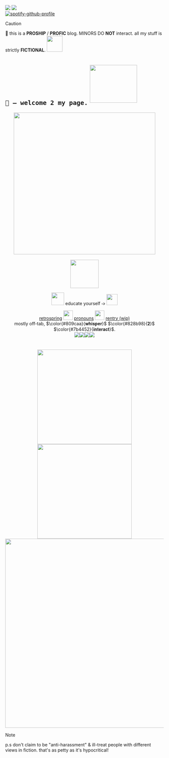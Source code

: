 ![](https://komarev.com/ghpvc/?username=sednoseterces&color=B3CEE5&style=plastic&label=++++hi❤️++++) <img src="https://github.com/user-attachments/assets/88806ec4-bf2a-4f65-9e41-97cc0ef31151"> <br /> 
[![spotify-github-profile](https://spotify-github-profile.kittinanx.com/api/view?uid=lmhdm5zmfci92vqr7qzgjl0u7&cover_image=true&theme=novatorem&show_offline=true&background_color=121212&interchange=true&bar_color=ff0000&bar_color_cover=true)](https://spotify-github-profile.kittinanx.com/api/view?uid=lmhdm5zmfci92vqr7qzgjl0u7&redirect=true) <br />
> [!CAUTION]
> 🔞 this is a **PROSHIP** / __PROFIC__ blog. MINORS DO **NOT** interact. all my stuff is strictly **FICTIONAL**. <img src="https://github.com/user-attachments/assets/9735112d-fea6-4f1c-94d6-093a25c89fba" height=50 weight=50>
# <sub>``🐙 – welcome 2 my page.``</sub> <img src="https://github.com/user-attachments/assets/aab5fd52-35fe-42e8-8399-df7d237f85ff" height=120 width=150>
<div align="center">
<img src="https://github.com/user-attachments/assets/ed3fd607-c6dc-48f7-9223-6010e63a1b42" height=450 weight=750> <br /> <br />
</div>
<div align="center">
 <img src="https://github.com/user-attachments/assets/16a852d3-9291-4be3-b1ec-0ef561257954" height=90 weight=150> <br /> 
  
 <img src="https://github.com/user-attachments/assets/25e7c20a-4af3-4e8b-b771-8dc4fe2eb56b" height=40 weight=40> educate yourself ➩ [<img src="https://github.com/user-attachments/assets/b6f6fad7-470d-4f5e-9eb9-19179608a613" height=35 weight=35>](https://define-proship.carrd.co/) <br />
 
 [retrospring](https://retrospring.net/@A_90) <img src="https://github.com/user-attachments/assets/4f895e5f-543e-4283-ad89-3778eedaec18" height=30 weight=30> [pronouns](https://pronouns.cc/@yesmylord) <img src="https://github.com/user-attachments/assets/dc6f5cb4-7a1b-4fb9-9325-488fcdff20bb" height=30 weight=30> [rentry (wip)](https://rentry.co/applepox) <br />
 mostly off-tab, $\color{#809caa}{𝐰𝐡𝐢𝐬𝐩𝐞𝐫}$ $\color{#828b98}{𝟐}$ $\color{#7b4452}{𝐢𝐧𝐭𝐞𝐫𝐚𝐜𝐭}$. <br />
<img src="https://github.com/user-attachments/assets/64e46a18-c6be-404c-9898-94f996ce73e4"><img src="https://github.com/user-attachments/assets/75da8761-f2ac-41b7-98d1-b1bcbbf2fc32"><img src="https://github.com/user-attachments/assets/5255cc11-dcce-4952-b57a-96ff8a07eadd"><img src="https://github.com/user-attachments/assets/7498fe6e-5792-406e-988d-4a6a0d2a5cf3"> <br />
#
<img src="https://github.com/user-attachments/assets/9fd5e342-6d37-463c-b948-50a5f767f60d" height=300 weight=300><img src="https://github.com/user-attachments/assets/b57cbd9e-a6f8-4896-8798-42c889a33531" height=300 weight=300> <br />
<img src="https://github.com/user-attachments/assets/e4196295-5f83-4049-846e-27e1a35f931b" height=600 weight=700>
</div>

> [!NOTE]
> p.s don't claim to be "anti-harassment" & ill-treat people with different views in fiction. that's as petty as it's hypocritical!
